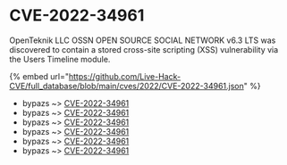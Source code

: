# CVE-2022-34961

OpenTeknik LLC OSSN OPEN SOURCE SOCIAL NETWORK v6.3 LTS was discovered to contain a stored cross-site scripting (XSS) vulnerability via the Users Timeline module.

{% embed url="https://github.com/Live-Hack-CVE/full_database/blob/main/cves/2022/CVE-2022-34961.json" %}


* bypazs ~> [CVE-2022-34961](https://www.alice-snow.ru/2022/database/cve-2022-34961/cve-2022-34961-bypazs)
* bypazs ~> [CVE-2022-34961](https://www.alice-snow.ru/2022/database/cve-2022-34961/cve-2022-34961-bypazs)
* bypazs ~> [CVE-2022-34961](https://www.alice-snow.ru/2022/database/cve-2022-34961/cve-2022-34961-bypazs)
* bypazs ~> [CVE-2022-34961](https://www.alice-snow.ru/2022/database/cve-2022-34961/cve-2022-34961-bypazs)
* bypazs ~> [CVE-2022-34961](https://www.alice-snow.ru/2022/database/cve-2022-34961/cve-2022-34961-bypazs)
* bypazs ~> [CVE-2022-34961](https://www.alice-snow.ru/2022/database/cve-2022-34961/cve-2022-34961-bypazs)